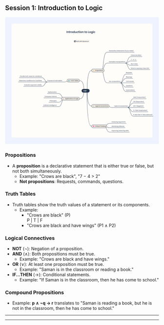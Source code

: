 
## Session 1: Introduction to Logic
![Logics Mind Map IMG](./img/logics-1-img.png)

### Propositions
- A **proposition** is a declarative statement that is either true or false, but not both simultaneously.
  - Example: "Crows are black", "7 − 4 > 2"
  - **Not propositions**: Requests, commands, questions.

### Truth Tables
- Truth tables show the truth values of a statement or its components.
  - Example: 
    - "Crows are black" (P)  
      P | T | F
    - "Crows are black and have wings" (P1 ∧ P2)

### Logical Connectives
- **NOT** (¬): Negation of a proposition.
- **AND** (∧): Both propositions must be true.
  - Example: "Crows are black and have wings."
- **OR** (∨): At least one proposition must be true.
  - Example: "Saman is in the classroom or reading a book."
- **IF...THEN** (→): Conditional statements.
  - Example: "If Saman is in the classroom, then he has come to school."

### Compound Propositions
- Example: **p ∧ ¬q → r** translates to "Saman is reading a book, but he is not in the classroom, then he has come to school."

---

---
<!-- 2025 - 03 - 24 
@Asitha Kanchana Palliyaguru-->